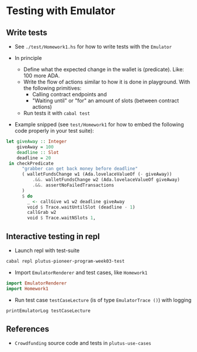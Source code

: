 
# Testing with Emulator

## Write tests

- See `./test/Homework1.hs` for how to write tests with the `Emulator`
- In principle
  - Define what the expected change in the wallet is (predicate). Like: 100 more ADA.
  - Write the flow of actions similar to how it is done in playground. With the following primitives:
    - Calling contract endpoints and
    - "Waiting until" or "for" an amount of slots (between contract actions)
  - Run tests it with `cabal test`

- Example snipped (see `test/Homework1` for how to embed the following code properly in your test suite):
```haskell
let giveAway :: Integer
    giveAway = 100
    deadline :: Slot
    deadline = 20
 in checkPredicate
      "grabber can get back money before deadline"
      ( walletFundsChange w1 (Ada.lovelaceValueOf (- giveAway))
          .&&. walletFundsChange w2 (Ada.lovelaceValueOf giveAway)
          .&&. assertNoFailedTransactions
      )
      $ do
        _ <- callGive w1 w2 deadline giveAway
        void $ Trace.waitUntilSlot (deadline - 1)
        callGrab w2
        void $ Trace.waitNSlots 1,
```


## Interactive testing in repl

- Launch repl with test-suite
```bash
cabal repl plutus-pioneer-program-week03-test
```
- Import `EmulatorRenderer` and test cases, like `Homework1`
```haskell
import EmulatorRenderer
import Homework1
```
- Run test case `testCaseLecture` (is of type `EmulatorTrace ()`) with logging
```haskell
printEmulatorLog testCaseLecture
```


## References

- `Crowdfunding` source code and tests in `plutus-use-cases`
